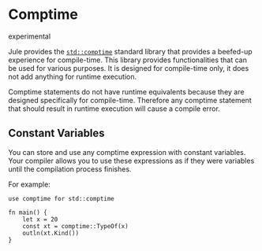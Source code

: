 # Comptime

<div class="warning-badge">experimental</div>

Jule provides the [`std::comptime`](/std/comptime) standard library that provides a beefed-up experience for compile-time. This library provides functionalities that can be used for various purposes. It is designed for compile-time only, it does not add anything for runtime execution.

Comptime statements do not have runtime equivalents because they are designed specifically for compile-time. Therefore any comptime statement that should result in runtime execution will cause a compile error.

## Constant Variables

You can store and use any comptime expression with constant variables. Your compiler allows you to use these expressions as if they were variables until the compilation process finishes.

For example:
```jule
use comptime for std::comptime

fn main() {
    let x = 20
    const xt = comptime::TypeOf(x)
    outln(xt.Kind())
}
```